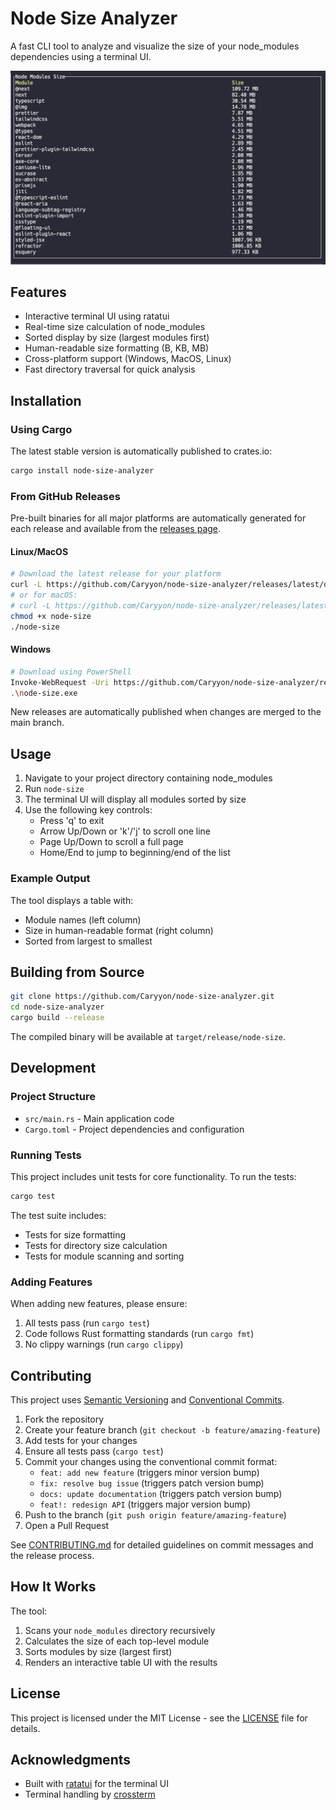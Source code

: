# Node Size Analyzer

A fast CLI tool to analyze and visualize the size of your node_modules dependencies using a terminal UI.

![Screenshot of Node Size Analyzer](screenshot.png)

## Features

- Interactive terminal UI using ratatui
- Real-time size calculation of node_modules
- Sorted display by size (largest modules first)
- Human-readable size formatting (B, KB, MB)
- Cross-platform support (Windows, MacOS, Linux)
- Fast directory traversal for quick analysis

## Installation

### Using Cargo

The latest stable version is automatically published to crates.io:

```bash
cargo install node-size-analyzer
```

### From GitHub Releases

Pre-built binaries for all major platforms are automatically generated for each release and available from the [releases page](https://github.com/Caryyon/node-size-analyzer/releases).

#### Linux/MacOS

```bash
# Download the latest release for your platform
curl -L https://github.com/Caryyon/node-size-analyzer/releases/latest/download/node-size-linux -o node-size
# or for macOS: 
# curl -L https://github.com/Caryyon/node-size-analyzer/releases/latest/download/node-size-macos -o node-size
chmod +x node-size
./node-size
```

#### Windows

```bash
# Download using PowerShell
Invoke-WebRequest -Uri https://github.com/Caryyon/node-size-analyzer/releases/latest/download/node-size-windows.exe -OutFile node-size.exe
.\node-size.exe
```

New releases are automatically published when changes are merged to the main branch.

## Usage

1. Navigate to your project directory containing node_modules
2. Run `node-size`
3. The terminal UI will display all modules sorted by size
4. Use the following key controls:
   - Press 'q' to exit
   - Arrow Up/Down or 'k'/'j' to scroll one line
   - Page Up/Down to scroll a full page
   - Home/End to jump to beginning/end of the list

### Example Output

The tool displays a table with:
- Module names (left column)
- Size in human-readable format (right column)
- Sorted from largest to smallest

## Building from Source

```bash
git clone https://github.com/Caryyon/node-size-analyzer.git
cd node-size-analyzer
cargo build --release
```

The compiled binary will be available at `target/release/node-size`.

## Development

### Project Structure

- `src/main.rs` - Main application code
- `Cargo.toml` - Project dependencies and configuration

### Running Tests

This project includes unit tests for core functionality. To run the tests:

```bash
cargo test
```

The test suite includes:
- Tests for size formatting
- Tests for directory size calculation
- Tests for module scanning and sorting

### Adding Features

When adding new features, please ensure:
1. All tests pass (run `cargo test`)
2. Code follows Rust formatting standards (run `cargo fmt`)
3. No clippy warnings (run `cargo clippy`)

## Contributing

This project uses [Semantic Versioning](https://semver.org/) and [Conventional Commits](https://www.conventionalcommits.org/).

1. Fork the repository
2. Create your feature branch (`git checkout -b feature/amazing-feature`)
3. Add tests for your changes
4. Ensure all tests pass (`cargo test`)
5. Commit your changes using the conventional commit format:
   - `feat: add new feature` (triggers minor version bump)
   - `fix: resolve bug issue` (triggers patch version bump)
   - `docs: update documentation` (triggers patch version bump)
   - `feat!: redesign API` (triggers major version bump)
6. Push to the branch (`git push origin feature/amazing-feature`)
7. Open a Pull Request

See [CONTRIBUTING.md](CONTRIBUTING.md) for detailed guidelines on commit messages and the release process.

## How It Works

The tool:
1. Scans your `node_modules` directory recursively
2. Calculates the size of each top-level module
3. Sorts modules by size (largest first)
4. Renders an interactive table UI with the results

## License

This project is licensed under the MIT License - see the [LICENSE](LICENSE) file for details.

## Acknowledgments

- Built with [ratatui](https://github.com/ratatui-org/ratatui) for the terminal UI
- Terminal handling by [crossterm](https://github.com/crossterm-rs/crossterm)
